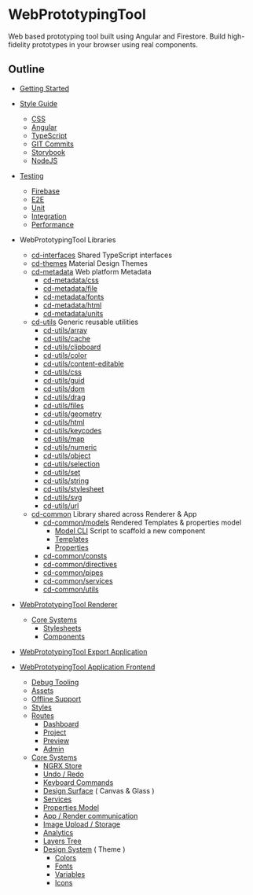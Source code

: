 # WebPrototypingTool

Web based prototyping tool built using Angular and Firestore. Build high-fidelity prototypes in your browser using real components.

## Outline

- [Getting Started](documentation/GETTING_STARTED.md)
- [Style Guide](documentation/STYLE_GUIDE.md)
  - [CSS](documentation/STYLE_GUIDE.md#css-style-guide)
  - [Angular](documentation/STYLE_GUIDE.md#angular-style-guide)
  - [TypeScript](documentation/STYLE_GUIDE.md#typescript-style-guide)
  - [GIT Commits](documentation/STYLE_GUIDE.md#git-style-guide)
  - [Storybook](documentation/STYLE_GUIDE.md#storybook-style-guide)
  - [NodeJS](documentation/STYLE_GUIDE.md#nodejs-style-guide)
- [Testing](documentation/TESTING.md)

  - [Firebase](documentation/TESTING.md#firebase-tests)
  - [E2E](documentation/TESTING.md#e2e-tests)
  - [Unit](documentation/TESTING.md#unit-tests)
  - [Integration](documentation/TESTING.md#integration-tests)
  - [Performance](documentation/TESTING.md#performance-tests)

- WebPrototypingTool Libraries
  - [cd-interfaces](projects/cd-interfaces/README.md) Shared TypeScript interfaces
  - [cd-themes](projects/cd-themes/README.md) Material Design Themes
  - [cd-metadata](projects/cd-metadata/readme.md) Web platform Metadata
    - [cd-metadata/css](projects/cd-metadata/readme.md#cd-metadatacss)
    - [cd-metadata/file](projects/cd-metadata/readme.md#cd-metadatafile)
    - [cd-metadata/fonts](projects/cd-metadata/readme.md#cd-metadatafonts)
    - [cd-metadata/html](projects/cd-metadata/readme.md#cd-metadatahtml)
    - [cd-metadata/units](projects/cd-metadata/readme.md#cd-metadataunits)
  - [cd-utils](projects/cd-utils/README.md) Generic reusable utilities
    - [cd-utils/array](projects/cd-utils/README.md#cd-utilsarray)
    - [cd-utils/cache](projects/cd-utils/README.md#cd-utilscache)
    - [cd-utils/clipboard](projects/cd-utils/README.md#cd-utilsclipboard)
    - [cd-utils/color](projects/cd-utils/README.md#cd-utilscolor)
    - [cd-utils/content-editable](projects/cd-utils/README.md#cd-utilscontent-editable)
    - [cd-utils/css](projects/cd-utils/README.md#cd-utilscss)
    - [cd-utils/guid](projects/cd-utils/README.md#cd-utilsguid)
    - [cd-utils/dom](projects/cd-utils/README.md#cd-utilsdom)
    - [cd-utils/drag](projects/cd-utils/README.md#cd-utilsdrag)
    - [cd-utils/files](projects/cd-utils/README.md#cd-utilsfiles)
    - [cd-utils/geometry](projects/cd-utils/README.md#cd-utilsgeometry)
    - [cd-utils/html](projects/cd-utils/README.md#cd-utilshtml)
    - [cd-utils/keycodes](projects/cd-utils/README.md#cd-utilskeycodes)
    - [cd-utils/map](projects/cd-utils/README.md#cd-utilsmap)
    - [cd-utils/numeric](projects/cd-utils/README.md#cd-utilsnumeric)
    - [cd-utils/object](projects/cd-utils/README.md#cd-utilsobject)
    - [cd-utils/selection](projects/cd-utils/README.md#cd-utilsselection)
    - [cd-utils/set](projects/cd-utils/README.md#cd-utilsset)
    - [cd-utils/string](projects/cd-utils/README.md#cd-utilsstring)
    - [cd-utils/stylesheet](projects/cd-utils/README.md#cd-utilsstylesheet)
    - [cd-utils/svg](projects/cd-utils/README.md#cd-utilssvg)
    - [cd-utils/url](projects/cd-utils/README.md#cd-utilsurl)
  - [cd-common](projects/cd-common/README.md) Library shared across Renderer & App
    - [cd-common/models](projects/cd-common/README.md#cd-commonmodels) Rendered Templates & properties model
      - [Model CLI](projects/cd-common/models/README.md#model-cli) Script to scaffold a new component
      - [Templates](projects/cd-common/models/README.md#templates)
      - [Properties](projects/cd-common/models/README.md#properties)
    - [cd-common/consts](projects/cd-common/README.md#cd-commonconsts)
    - [cd-common/directives](projects/cd-common/README.md#cd-commondirectives)
    - [cd-common/pipes](projects/cd-common/README.md#cd-commonpipes)
    - [cd-common/services](projects/cd-common/README.md#cd-commonservices)
    - [cd-common/utils](projects/cd-common/README.md#cd-commonutils)
- [WebPrototypingTool Renderer](projects/renderer/README.md)
  - [Core Systems](projects/renderer/README.md#renderer-systems)
    - [Stylesheets](projects/renderer/README.md#render-stylesheets)
    - [Components](projects/renderer/README.md#renderer-jit)
- [WebPrototypingTool Export Application](projects/cd-export/README.md)
- [WebPrototypingTool Application Frontend](src/README.md)
  - [Debug Tooling](src/README.md#app-debug-tooling)
  - [Assets](src/README.md#app-assets)
  - [Offline Support](src/README.md#app-offline-support)
  - [Styles](src/README.md#app-styles)
  - [Routes](src/README.md#app-routes)
    - [Dashboard](src/README.md#app-dashboard)
    - [Project](src/README.md#app-project)
    - [Preview](src/README.md#app-preview)
    - [Admin](src/README.md#app-admin)
  - [Core Systems](src/README.md#app-systems)
    - [NGRX Store](src/README.md#app-store)
    - [Undo / Redo](src/README.md#app-undo-redo)
    - [Keyboard Commands](src/README.md#app-keyboard-shortcuts)
    - [Design Surface](src/README.md#app-design-surface) ( Canvas & Glass )
    - [Services](src/README.md#app-services)
    - [Properties Model](src/README.md#app-properties)
    - [App / Render communication](src/README.md#app-message-pipeline)
    - [Image Upload / Storage](src/README.md#app-image-upload)
    - [Analytics](src/README.md#app-analytics)
    - [Layers Tree](src/README.md#app-layers-tree)
    - [Design System](src/README.md#app-design-system) ( Theme )
      - [Colors](src/README.md#app-design-system-colors)
      - [Fonts](src/README.md#app-design-system-fonts)
      - [Variables](src/README.md#app-design-system-variables)
      - [Icons](src/README.md#app-design-system-icons)
